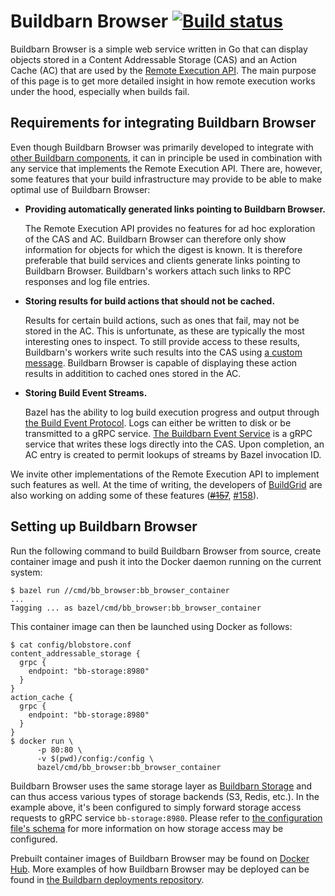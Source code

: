 # Buildbarn Browser [![Build status](https://github.com/buildbarn/bb-browser/workflows/CI/badge.svg)](https://github.com/buildbarn/bb-browser/actions)

Buildbarn Browser is a simple web service written in Go that can display
objects stored in a Content Addressable Storage (CAS) and an Action
Cache (AC) that are used by the [Remote Execution API](https://github.com/bazelbuild/remote-apis).
The main purpose of this page is to get more detailed insight in how
remote execution works under the hood, especially when builds fail.

## Requirements for integrating Buildbarn Browser

Even though Buildbarn Browser was primarily developed to integrate with
[other Buildbarn components](https://github.com/buildbarn/bb-remote-execution),
it can in principle be used in combination with any service that
implements the Remote Execution API. There are, however, some features
that your build infrastructure may provide to be able to make optimal
use of Buildbarn Browser:

- **Providing automatically generated links pointing to Buildbarn Browser.**

  The Remote Execution API provides no features for ad hoc exploration
  of the CAS and AC. Buildbarn Browser can therefore only show
  information for objects for which the digest is known. It is therefore
  preferable that build services and clients generate links pointing to
  Buildbarn Browser. Buildbarn's workers attach such links to RPC
  responses and log file entries.

- **Storing results for build actions that should not be cached.**

  Results for certain build actions, such as ones that fail, may not be
  stored in the AC. This is unfortunate, as these are typically the most
  interesting ones to inspect. To still provide access to these results,
  Buildbarn's workers write such results into the CAS using
  [a custom message](https://github.com/buildbarn/bb-storage/blob/master/pkg/proto/cas/cas.proto).
  Buildbarn Browser is capable of displaying these action results in
  additition to cached ones stored in the AC.

- **Storing Build Event Streams.**

  Bazel has the ability to log build execution progress and output
  through [the Build Event Protocol](https://docs.bazel.build/versions/master/build-event-protocol.html).
  Logs can either be written to disk or be transmitted to a gRPC
  service. [The Buildbarn Event Service](https://github.com/buildbarn/bb-event-service)
  is a gRPC service that writes these logs directly into the CAS. Upon
  completion, an AC entry is created to permit lookups of streams by
  Bazel invocation ID.

We invite other implementations of the Remote Execution API to implement
such features as well. At the time of writing, the developers of
[BuildGrid](https://gitlab.com/BuildGrid) are also working on adding
some of these features (~~[#157](https://gitlab.com/BuildGrid/buildgrid/issues/157)~~,
[#158](https://gitlab.com/BuildGrid/buildgrid/issues/158)).

## Setting up Buildbarn Browser

Run the following command to build Buildbarn Browser from source, create
container image and push it into the Docker daemon running on the
current system:

```
$ bazel run //cmd/bb_browser:bb_browser_container
...
Tagging ... as bazel/cmd/bb_browser:bb_browser_container
```

This container image can then be launched using Docker as follows:

```
$ cat config/blobstore.conf
content_addressable_storage {
  grpc {
    endpoint: "bb-storage:8980"
  }
}
action_cache {
  grpc {
    endpoint: "bb-storage:8980"
  }
}
$ docker run \
      -p 80:80 \
      -v $(pwd)/config:/config \
      bazel/cmd/bb_browser:bb_browser_container
```

Buildbarn Browser uses the same storage layer as
[Buildbarn Storage](https://github.com/buildbarn/bb-storage) and can thus
access various types of storage backends (S3, Redis, etc.). In the example
above, it's been configured to simply forward storage access requests to
gRPC service `bb-storage:8980`.  Please refer to
[the configuration file's schema](https://github.com/buildbarn/bb-storage/blob/master/pkg/proto/configuration/blobstore/blobstore.proto)
for more information on how storage access may be configured.

Prebuilt container images of Buildbarn Browser may be found on
[Docker Hub](https://hub.docker.com/r/buildbarn/bb-browser). More
examples of how Buildbarn Browser may be deployed can be found in
[the Buildbarn deployments repository](https://github.com/buildbarn/bb-deployments).
